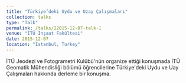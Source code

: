 ```yaml
---
title: "Türkiye’deki Uydu ve Uzay Çalışmaları"
collection: talks
type: "Talk"
permalink: /talks/22015-12-07-talk-1
venue: "İTÜ İnşaat Fakültesi"
date: 2015-12-07
location: "Istanbul, Turkey"
---
```


İTÜ Jeodezi ve Fotogrametri Kulübü'nün organize ettiği konuşmada İTÜ Geomatik Mühendisliği bölümü öğrencilerine Türkiye'deki Uydu ve Uay Çalışmaları hakkında derleme bir konuşma.
